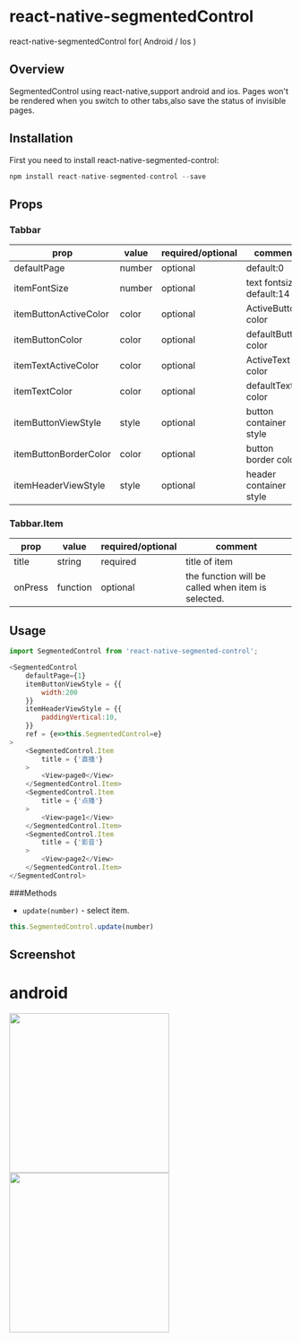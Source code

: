 # react-native-segmentedControl
react-native-segmentedControl for( Android / Ios )


## Overview
SegmentedControl using react-native,support android and ios.
Pages won't be rendered when you switch to other tabs,also save the status of invisible pages.

## Installation

First you need to install react-native-segmented-control:

```javascript
npm install react-native-segmented-control --save
```

## Props

### Tabbar

| prop | value | required/optional | comment |
| --- | --- | --- | --- |
| defaultPage | number | optional | default:0 |
| itemFontSize | number | optional | text fontsize default:14  |
| itemButtonActiveColor | color | optional | ActiveButton color |
| itemButtonColor | color | optional | defaultButton color |
| itemTextActiveColor | color | optional | ActiveText color |
| itemTextColor | color | optional | defaultText color |
| itemButtonViewStyle | style | optional | button container style |
| itemButtonBorderColor | color | optional | button border color |
| itemHeaderViewStyle | style | optional | header container style |


### Tabbar.Item

| prop | value | required/optional | comment |
| --- | --- | --- | --- |
| title | string | required | title of item |
| onPress | function | optional | the function will be called when item is selected. |


## Usage

```javascript
import SegmentedControl from 'react-native-segmented-control';

<SegmentedControl
    defaultPage={1}
    itemButtonViewStyle = {{
        width:200
    }}
    itemHeaderViewStyle = {{
        paddingVertical:10,
    }}
    ref = {e=>this.SegmentedControl=e}
>
    <SegmentedControl.Item
        title = {'直播'}
    >
        <View>page0</View>
    </SegmentedControl.Item>
    <SegmentedControl.Item
        title = {'点播'}
    >
        <View>page1</View>
    </SegmentedControl.Item>
    <SegmentedControl.Item
        title = {'影音'}
    >
        <View>page2</View>
    </SegmentedControl.Item>
</SegmentedControl>

```

###Methods
* `update(number)` - select item.
```javascript
this.SegmentedControl.update(number)
```

## Screenshot

# android
<img src="https://github.com/xuanheScript/react-native-segmented-control/blob/master/screenshot_android1.png" width="285">
<img src="https://github.com/xuanheScript/react-native-segmented-control/blob/master/screenshot_android2.png" width="285">
